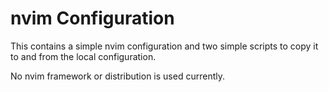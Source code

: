 # nvim Configuration

This contains a simple nvim configuration and two simple scripts to
copy it to and from the local configuration.

No nvim framework or distribution is used currently.
